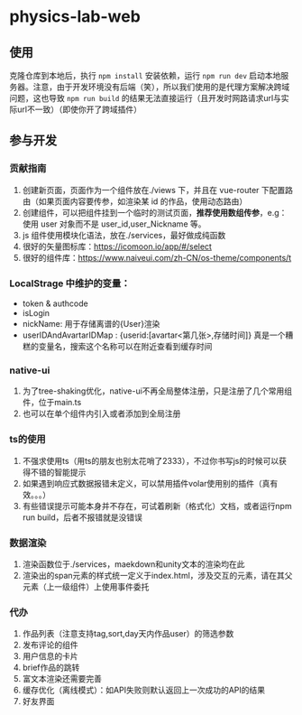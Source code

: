 # physics-lab-web

## 使用

克隆仓库到本地后，执行 `npm install` 安装依赖，运行 `npm run dev` 启动本地服务器。注意，由于开发环境没有后端（笑），所以我们使用的是代理方案解决跨域问题，这也导致 `npm run build` 的结果无法直接运行（且开发时网路请求url与实际url不一致）（即使你开了跨域插件）

## 参与开发

### 贡献指南

1. 创建新页面，页面作为一个组件放在./views 下，并且在 vue-router 下配置路由（如果页面内容要传参，如渲染某 id 的作品，使用动态路由）
2. 创建组件，可以把组件挂到一个临时的测试页面，**推荐使用数组传参**，e.g：使用 user 对象而不是 user_id,user_Nickname 等。
3. js 组件使用模块化语法，放在./services，最好做成纯函数
4. 很好的矢量图标库：https://icomoon.io/app/#/select  
5. 很好的组件库：https://www.naiveui.com/zh-CN/os-theme/components/t


### LocalStrage 中维护的变量：

- token & authcode
- isLogin
- nickName: 用于存储离谱的{User}渲染
- userIDAndAvartarIDMap : {userid:[avartar<第几张>,存储时间]} 真是一个糟糕的变量名，搜索这个名称可以在附近查看到缓存时间


### native-ui

1. 为了tree-shaking优化，native-ui不再全局整体注册，只是注册了几个常用组件，位于main.ts
2. 也可以在单个组件内引入或者添加到全局注册

### ts的使用

1. 不强求使用ts（用ts的朋友也别太花哨了2333），不过你书写js的时候可以获得不错的智能提示
2. 如果遇到响应式数据报错未定义，可以禁用插件volar使用别的插件（真有效。。。）
3. 有些错误提示可能本身并不存在，可试着刷新（格式化）文档，或者运行npm run build，后者不报错就是没错误

### 数据渲染

1. 渲染函数位于./services，maekdown和unity文本的渲染均在此
2. 渲染出的span元素的样式统一定义于index.html，涉及交互的元素，请在其父元素（上一级组件）上使用事件委托

### 代办
1. 作品列表（注意支持tag,sort,day天内作品user）的筛选参数
2. 发布评论的组件
3. 用户信息的卡片
4. brief作品的跳转
5. 富文本渲染还需要完善
6. 缓存优化（离线模式）：如API失败则默认返回上一次成功的API的结果
7. 好友界面